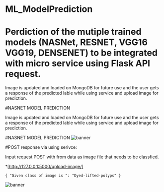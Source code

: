 # ML_ModelPrediction

# Perdiction of the mutiple trained models (NASNet, RESNET, VGG16 VGG19, DENSENET) to be integrated with micro service using Flask API request.

Image is updated and loaded on MongoDB for future use and the user gets a response of the predicted lable while using service and upload image for prediction.



#NASNET MODEL PREDICTION

Image is updated and loaded on MongoDB for future use and the user gets a response of the predicted lable while using service and upload image for prediction.



#NASNET MODEL PREDICTION
![banner](https://raw.githubusercontent.com/rksingh95/MLPredictModelFlask/master/static/images/predictions.jpg)

#POST response via using serivce:

Input request POST with from data as image file that needs to be classfied.

*[http://127.0.0.1:5000/upload-image/]
  
  `{
    "Given class of image is ": "Dyed-lifted-polyps"
  }`
  
![banner](https://raw.githubusercontent.com/rsingh89/MLPredictModelFlask/static/images/response.jpg)
